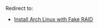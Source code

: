 Redirect to:

*   [Install Arch Linux with Fake RAID](/index.php/Install_Arch_Linux_with_Fake_RAID "Install Arch Linux with Fake RAID")
